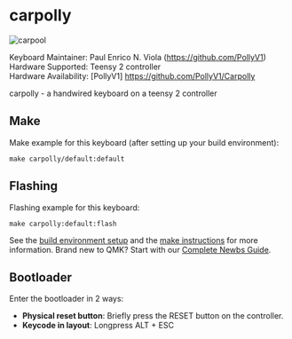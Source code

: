 # carpolly

![carpool](https://i.imgur.com/w691sNn.jpg[/img)

Keyboard Maintainer: Paul Enrico N. Viola (https://github.com/PollyV1)<br />                                                                                                     Hardware Supported: Teensy 2 controller<br />                                                                                                                                     Hardware Availability: [PollyV1] https://github.com/PollyV1/Carpolly<br />

carpolly - a handwired keyboard on a teensy 2 controller

## Make 

Make example for this keyboard (after setting up your build environment):

    make carpolly/default:default

## Flashing

Flashing example for this keyboard:

    make carpolly:default:flash
    
See the [build environment setup](https://docs.qmk.fm/#/getting_started_build_tools) and the [make instructions](https://docs.qmk.fm/#/getting_started_make_guide) for more information. Brand new to QMK? Start with our [Complete Newbs Guide](https://docs.qmk.fm/#/newbs).

## Bootloader

Enter the bootloader in 2 ways:

* **Physical reset button**: Briefly press the RESET button on the controller.
* **Keycode in layout**: Longpress ALT + ESC
